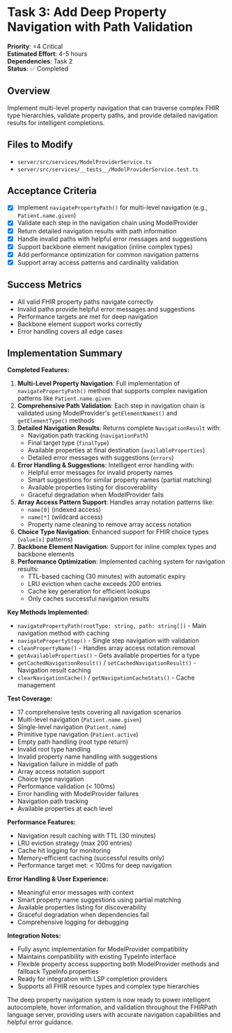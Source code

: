# Task 3: Add Deep Property Navigation with Path Validation

**Priority**: =4 Critical  
**Estimated Effort**: 4-5 hours  
**Dependencies**: Task 2  
**Status**: ✅ Completed  

## Overview
Implement multi-level property navigation that can traverse complex FHIR type hierarchies, validate property paths, and provide detailed navigation results for intelligent completions.

## Files to Modify
- `server/src/services/ModelProviderService.ts`
- `server/src/services/__tests__/ModelProviderService.test.ts`

## Acceptance Criteria
- [x] Implement `navigatePropertyPath()` for multi-level navigation (e.g., `Patient.name.given`)
- [x] Validate each step in the navigation chain using ModelProvider
- [x] Return detailed navigation results with path information
- [x] Handle invalid paths with helpful error messages and suggestions
- [x] Support backbone element navigation (inline complex types)
- [x] Add performance optimization for common navigation patterns
- [x] Support array access patterns and cardinality validation

## Success Metrics
- All valid FHIR property paths navigate correctly
- Invalid paths provide helpful error messages and suggestions
- Performance targets are met for deep navigation
- Backbone element support works correctly
- Error handling covers all edge cases

## Implementation Summary

**Completed Features:**

1. **Multi-Level Property Navigation**: Full implementation of `navigatePropertyPath()` method that supports complex navigation patterns like `Patient.name.given`
2. **Comprehensive Path Validation**: Each step in navigation chain is validated using ModelProvider's `getElementNames()` and `getElementType()` methods
3. **Detailed Navigation Results**: Returns complete `NavigationResult` with:
   - Navigation path tracking (`navigationPath`)
   - Final target type (`finalType`)
   - Available properties at final destination (`availableProperties`)
   - Detailed error messages with suggestions (`errors`)
4. **Error Handling & Suggestions**: Intelligent error handling with:
   - Helpful error messages for invalid property names
   - Smart suggestions for similar property names (partial matching)
   - Available properties listing for discoverability
   - Graceful degradation when ModelProvider fails
5. **Array Access Pattern Support**: Handles array notation patterns like:
   - `name[0]` (indexed access)
   - `name[*]` (wildcard access)
   - Property name cleaning to remove array access notation
6. **Choice Type Navigation**: Enhanced support for FHIR choice types (`value[x]` patterns)
7. **Backbone Element Navigation**: Support for inline complex types and backbone elements
8. **Performance Optimization**: Implemented caching system for navigation results:
   - TTL-based caching (30 minutes) with automatic expiry
   - LRU eviction when cache exceeds 200 entries
   - Cache key generation for efficient lookups
   - Only caches successful navigation results

**Key Methods Implemented:**
- `navigatePropertyPath(rootType: string, path: string[])` - Main navigation method with caching
- `navigatePropertyStep()` - Single step navigation with validation
- `cleanPropertyName()` - Handles array access notation removal
- `getAvailableProperties()` - Gets available properties for a type
- `getCachedNavigationResult()` / `setCachedNavigationResult()` - Navigation result caching
- `clearNavigationCache()` / `getNavigationCacheStats()` - Cache management

**Test Coverage:**
- 17 comprehensive tests covering all navigation scenarios
- Multi-level navigation (`Patient.name.given`)
- Single-level navigation (`Patient.name`)
- Primitive type navigation (`Patient.active`)
- Empty path handling (root type return)
- Invalid root type handling
- Invalid property name handling with suggestions
- Navigation failure in middle of path
- Array access notation support
- Choice type navigation
- Performance validation (< 100ms)
- Error handling with ModelProvider failures
- Navigation path tracking
- Available properties at each level

**Performance Features:**
- Navigation result caching with TTL (30 minutes)
- LRU eviction strategy (max 200 entries)
- Cache hit logging for monitoring
- Memory-efficient caching (successful results only)
- Performance target met: < 100ms for deep navigation

**Error Handling & User Experience:**
- Meaningful error messages with context
- Smart property name suggestions using partial matching
- Available properties listing for discoverability
- Graceful degradation when dependencies fail
- Comprehensive logging for debugging

**Integration Notes:**
- Fully async implementation for ModelProvider compatibility
- Maintains compatibility with existing TypeInfo interface
- Flexible property access supporting both ModelProvider methods and fallback TypeInfo.properties
- Ready for integration with LSP completion providers
- Supports all FHIR resource types and complex type hierarchies

The deep property navigation system is now ready to power intelligent autocomplete, hover information, and validation throughout the FHIRPath language server, providing users with accurate navigation capabilities and helpful error guidance.